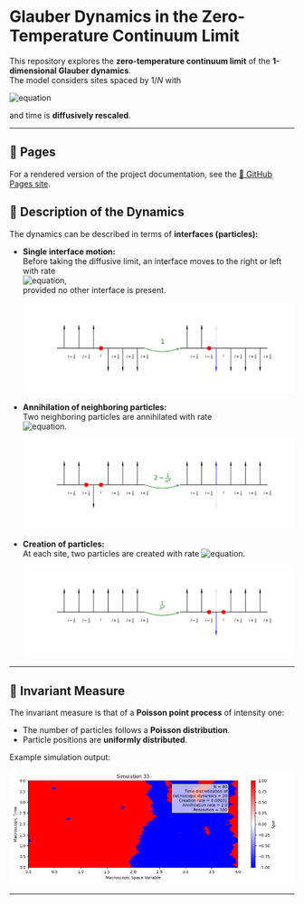 # Glauber Dynamics in the Zero-Temperature Continuum Limit

This repository explores the **zero-temperature continuum limit** of the **1-dimensional Glauber dynamics**.  
The model considers sites spaced by  $1/N$ with

![equation](https://latex.codecogs.com/svg.latex?\dpi{150}\color{white}N%20=%20\frac{e^{2\beta}}{1%20-%20e^{-\beta}},) 

and time is **diffusively rescaled**.

---
## 🔹 Pages

For a rendered version of the project documentation, see the [📄 GitHub Pages site](https://alessandrogubbiotti.github.io/Glauber/).

## 🔹 Description of the Dynamics

The dynamics can be described in terms of **interfaces (particles):**

- **Single interface motion:**  
  Before taking the diffusive limit, an interface moves to the right or left with rate  
  ![equation](https://latex.codecogs.com/svg.latex?\dpi{150}\color{white}\large%201),  
  provided no other interface is present.

  ![diffusion image](docs/images/diffusion.png)

- **Annihilation of neighboring particles:**  
  Two neighboring particles are annihilated with rate  
  ![equation](https://latex.codecogs.com/svg.latex?\dpi{150}\color{white}\large%202%20-%20\frac{1}{N^a}).

  ![annihilation image](docs/images/annihilation.png)

- **Creation of particles:**  
  At each site, two particles are created with rate 
  ![equation](https://latex.codecogs.com/svg.latex?\dpi{150}\color{white}\large%20\frac{1}{N^a}).

  ![creation image](docs/images/creation.png)

---

## 🔹 Invariant Measure

The invariant measure is that of a **Poisson point process** of intensity one:

- The number of particles follows a **Poisson distribution**.  
- Particle positions are **uniformly distributed**.

Example simulation output:

![simulation image](docs/images/simulation_32.png)

---


